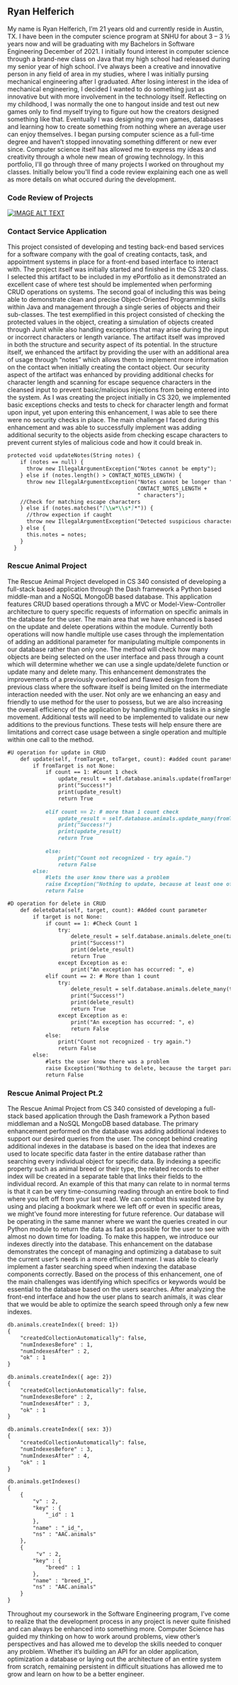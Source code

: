 ## Ryan Helferich
My name is Ryan Helferich, I’m 21 years old and currently reside in Austin, TX. I have been in the computer science program at SNHU for about 3 – 3 ½ years now and will be graduating with my Bachelors in Software Engineering December of 2021. I initially found interest in computer science through a brand-new class on Java that my high school had released during my senior year of high school. I’ve always been a creative and innovative person in any field of area in my studies, where I was initially pursing mechanical engineering after I graduated. After losing interest in the idea of mechanical engineering, I decided I wanted to do something just as innovative but with more involvement in the technology itself. Reflecting on my childhood, I was normally the one to hangout inside and test out new games only to find myself trying to figure out how the creators designed something like that. Eventually I was designing my own games, databases and learning how to create something from nothing where an average user can enjoy themselves. I began pursing computer science as a full-time degree and haven’t stopped innovating something different or new ever since. Computer science itself has allowed me to express my ideas and creativity through a whole new mean of growing technology. In this portfolio, I'll go through three of many projects I worked on throughout my classes. Initially below you'll find a code review explaining each one as well as more details on what occured during the development.

### Code Review of Projects
[![IMAGE ALT TEXT](https://user-images.githubusercontent.com/52177935/145691919-19fc0537-147c-4558-b081-4f85f0a3552b.PNG)](https://www.youtube.com/watch?v=_7mXQKjlJFA "Code Review")

### Contact Service Application
This project consisted of developing and testing back-end based services for a software company with the goal of creating contacts, task, and appointment systems in place for a front-end based interface to interact with. The project itself was initially started and finished in the CS 320 class. I selected this artifact to be included in my ePortfolio as it demonstrated an excellent case of where test should be implemented when performing CRUD operations on systems. The second goal of including this was being able to demonstrate clean and precise Object-Oriented Programming skills within Java and management through a single series of objects and their sub-classes. 
The test exemplified in this project consisted of checking the protected values in the object, creating a simulation of objects created through Junit while also handling exceptions that may arise during the input or incorrect characters or length variance. The artifact itself was improved in both the structure and security aspect of its potential. In the structure itself, we enhanced the artifact by providing the user with an additional area of usage through “notes” which allows them to implement more information on the contact when initially creating the contact object. Our security aspect of the artifact was enhanced by providing additional checks for character length and scanning for escape sequence characters in the cleansed input to prevent basic/malicious injections from being entered into the system. 
As I was creating the project initially in CS 320, we implemented basic exceptions checks and tests to check for character length and format upon input, yet upon entering this enhancement, I was able to see there were no security checks in place. The main challenge I faced during this enhancement and was able to successfully implement was adding additional security to the objects aside from checking escape characters to prevent current styles of malicious code and how it could break in.

```markdown
protected void updateNotes(String notes) {
    if (notes == null) {
      throw new IllegalArgumentException("Notes cannot be empty");
    } else if (notes.length() > CONTACT_NOTES_LENGTH) {
      throw new IllegalArgumentException("Notes cannot be longer than " +
                                         CONTACT_NOTES_LENGTH +
                                         " characters");
    //Check for matching escape characters
    } else if (notes.matches("[\\w*\\s*]*")) {
      //throw expection if caught
      throw new IllegalArgumentException("Detected suspicious characters, please try again.");
    } else {
      this.notes = notes;
    }
  }
```
### Rescue Animal Project
The Rescue Animal Project developed in CS 340 consisted of developing a full-stack based application through the Dash framework a Python based middle-man and a NoSQL MongoDB based database. This application features CRUD based operations through a MVC or Model-View-Controller architecture to query specific requests of information on specific animals in the database for the user. The main area that we have enhanced is based on the update and delete operations within the module. Currently both operations will now handle multiple use cases through the implementation of adding an additional parameter for manipulating multiple components in our database rather than only one. The method will check how many objects are being selected on the user interface and pass through a count which will determine whether we can use a single update/delete function or update many and delete many. This enhancement demonstrates the improvements of a previously overlooked and flawed design from the previous class where the software itself is being limited on the intermediate interaction needed with the user. Not only are we enhancing an easy and friendly to use method for the user to possess, but we are also increasing the overall efficiency of the application by handling multiple tasks in a single movement. Additional tests will need to be implemented to validate our new additions to the previous functions. These tests will help ensure there are limitations and correct case usage between a single operation and multiple within one call to the method. 
```markdown
#U operation for update in CRUD
    def update(self, fromTarget, toTarget, count): #added count parameter
        if fromTarget is not None:
            if count == 1: #Count 1 check
                update_result = self.database.animals.update(fromTarget, toTarget) #update 1 target
                print("Success!")
                print(update_result)
                return True
                
            elif count == 2: # more than 1 count check
                update_result = self.database.animals.update_many(fromTarget, toTarget)  #update all counts
                print("Success!")
                print(update_result)
                return True
                
            else:
                print("Count not recognized - try again.")
                return False
        else:
            #lets the user know there was a problem
            raise Exception("Nothing to update, because at least one of the target parameters is empty")
            return False       

#D operation for delete in CRUD
    def deleteData(self, target, count): #Added count parameter
        if target is not None:
            if count == 1: #Check Count 1
                try:
                    delete_result = self.database.animals.delete_one(target) # delete one
                    print("Success!")
                    print(delete_result)
                    return True
                except Exception as e:
                    print("An exception has occurred: ", e)
            elif count == 2: # More than 1 count
                try:
                    delete_result = self.database.animals.delete_many(target) #Delete many
                    print("Success!")
                    print(delete_result)
                    return True
                except Exception as e:
                    print("An exception has occurred: ", e)
                    return False
            else:
                print("Count not recognized - try again.")
                return False
        else:
            #lets the user know there was a problem
            raise Exception("Nothing to delete, because the target parameter is empty")
            return False        
```
### Rescue Animal Project Pt.2
The Rescue Animal Project from CS 340 consisted of developing a full-stack based application through the Dash framework a Python based middleman and a NoSQL MongoDB based database. The primary enhancement performed on the database was adding additional indexes to support our desired queries from the user. The concept behind creating additional indexes in the database is based on the idea that indexes are used to locate specific data faster in the entire database rather than searching every individual object for specific data. By indexing a specific property such as animal breed or their type, the related records to either index will be created in a separate table that links their fields to the individual record. An example of this that many can relate to in normal terms is that it can be very time-consuming reading through an entire book to find where you left off from your last read. We can combat this wasted time by using and placing a bookmark where we left off or even in specific areas, we might’ve found more interesting for future reference. Our database will be operating in the same manner where we want the queries created in our Python module to return the data as fast as possible for the user to see with almost no down time for loading. To make this happen, we introduce our indexes directly into the database. This enhancement on the database demonstrates the concept of managing and optimizing a database to suit the current user’s needs in a more efficient manner. I was able to clearly implement a faster searching speed when indexing the database components correctly. Based on the process of this enhancement, one of the main challenges was identifying which specifics or keywords would be essential to the database based on the users searches. After analyzing the front-end interface and how the user plans to search animals, it was clear that we would be able to optimize the search speed through only a few new indexes.  
```markdown
db.animals.createIndex({ breed: 1})
{
    "createdCollectionAutomatically": false,
    "numIndexesBefore" : 1,
    "numIndexesAfter" : 2,
    "ok" : 1
}

db.animals.createIndex({ age: 2})
{
    "createdCollectionAutomatically": false,
    "numIndexesBefore" : 2,
    "numIndexesAfter" : 3,
    "ok" : 1
}

db.animals.createIndex({ sex: 3})
{
    "createdCollectionAutomatically": false,
    "numIndexesBefore" : 3,
    "numIndexesAfter" : 4,
    "ok" : 1
}

db.animals.getIndexes()
{
    {
        "v" : 2,
        "key" : {
            "_id" : 1
        },
        "name" : "_id_",
        "ns" : "AAC.animals"
    },
    {
         "v" : 2,
        "key" : {
            "breed" : 1
        },
        "name" : "breed_1",
        "ns" : "AAC.animals"
    }
}
```
Throughout my coursework in the Software Engineering program, I’ve come to realize that the development process in any project is never quite finished and can always be enhanced into something more. Computer Science has guided my thinking on how to work around problems, view other’s perspectives and has allowed me to develop the skills needed to conquer any problem. Whether it’s building an API for an older application, optimization a database or laying out the architecture of an entire system from scratch, remaining persistent in difficult situations has allowed me to grow and learn on how to be a better engineer. 
